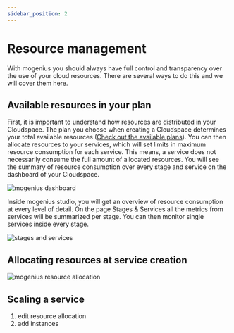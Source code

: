 ```yaml
---
sidebar_position: 2
---
```


# Resource management

With mogenius you should always have full control and transparency over the use of your cloud resources. There are several ways to do this and we will cover them here.

## Available resources in your plan

First, it is important to understand how resources are distributed in your Cloudspace. The plan you choose when creating a Cloudspace determines your total available resources ([Check out the available plans](#)). You can then allocate resources to your services, which will set limits in maximum resource consumption for each service. This means, a service does not necessarily consume the full amount of allocated resources. You will see the summary of resource consumption over every stage and service on the dashboard of your Cloudspace.

![mogenius dashboard](https://api.mogenius.com/file/id/4a13575a-65cb-4bfc-aeb5-f20d9cd15e80)

Inside mogenius studio, you will get an overview of resource consumption at every level of detail. On the page Stages & Services all the metrics from services will be summarized per stage. You can then monitor single services inside every stage.

![stages and services](https://api.mogenius.com/file/id/30a2f5a4-4b50-4936-869b-7d627c94baec)


## Allocating resources at service creation



![mogenius resource allocation](https://api.mogenius.com/file/id/244fe123-8d30-4c1c-8679-1ee565b93c9d?size=xs)

## Scaling a service

1. edit resource allocation
2. add instances